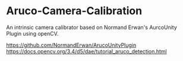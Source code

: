 # Aruco-Camera-Calibration
 
An intrinsic camera calibrator based on Normand Erwan's AurcoUnity Plugin using openCV.

https://github.com/NormandErwan/ArucoUnityPlugin
https://docs.opencv.org/3.4/d5/dae/tutorial_aruco_detection.html
